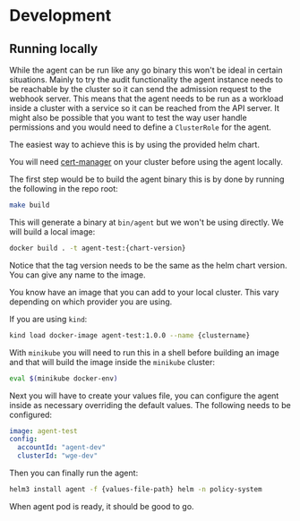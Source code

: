 # Development

## Running locally

While the agent can be run like any go binary this won't be ideal in certain situations. Mainly to try the audit functionality the agent instance needs to be reachable by the cluster so it can send the admission request to the webhook server. This means that the agent needs to be run as a workload inside a cluster with a service so it can be reached from the API server. It might also be possible that you want to test the way user handle permissions and you would need to define a `ClusterRole` for the agent.

The easiest way to achieve this is by using the provided helm chart.

You will need [cert-manager](https://cert-manager.io/docs/installation/) on your cluster before using the agent locally.

The first step would be to build the agent binary this is by done by running the following in the repo root:

```bash
make build
```

This will generate a binary at `bin/agent`  but we won't be using directly. We will build a local image:

```bash
docker build . -t agent-test:{chart-version}
```

Notice that the tag version needs to be the same as the helm chart version. You can give any name to the image.

You know have an image that you can add to your local cluster. This vary depending on which provider you are using.

If you are using `kind`:

```bash
kind load docker-image agent-test:1.0.0 --name {clustername}
```

With `minikube` you will need to run this in a shell before building an image and that will build the image inside the `minikube` cluster:


```bash
eval $(minikube docker-env)
```

Next you will have to create your values file, you can configure the agent inside as necessary overriding the default values. The following needs to be configured:

```yaml
image: agent-test
config:
  accountId: "agent-dev"
  clusterId: "wge-dev"
```

Then you can finally run the agent:

```bash
helm3 install agent -f {values-file-path} helm -n policy-system
```

When agent pod is ready, it should be good to go.

